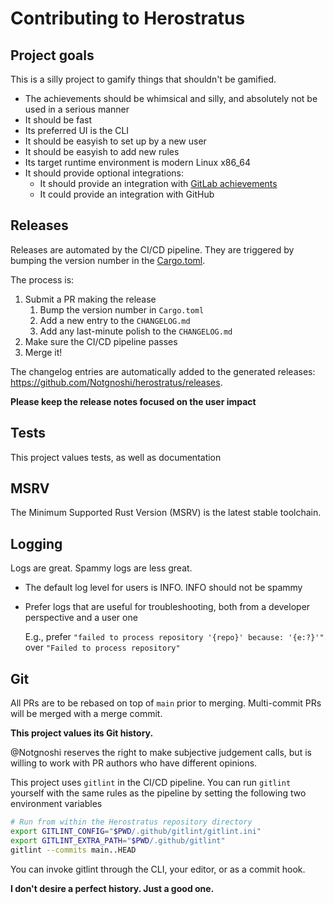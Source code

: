# Contributing to Herostratus

## Project goals

This is a silly project to gamify things that shouldn't be gamified.

* The achievements should be whimsical and silly, and absolutely not be used in a serious manner
* It should be fast
* Its preferred UI is the CLI
* It should be easyish to set up by a new user
* It should be easyish to add new rules
* Its target runtime environment is modern Linux x86_64
* It should provide optional integrations:
  * It should provide an integration with
    [GitLab achievements](https://docs.gitlab.com/ee/user/profile/achievements.html)
  * It could provide an integration with GitHub

## Releases

Releases are automated by the CI/CD pipeline. They are triggered by bumping the version number in
the [Cargo.toml](Cargo.toml).

The process is:

1. Submit a PR making the release
   1. Bump the version number in `Cargo.toml`
   2. Add a new entry to the `CHANGELOG.md`
   3. Add any last-minute polish to the `CHANGELOG.md`
2. Make sure the CI/CD pipeline passes
3. Merge it!

The changelog entries are automatically added to the generated releases:
<https://github.com/Notgnoshi/herostratus/releases>.

**Please keep the release notes focused on the user impact**

## Tests

This project values tests, as well as documentation

## MSRV

The Minimum Supported Rust Version (MSRV) is the latest stable toolchain.

## Logging

Logs are great. Spammy logs are less great.

* The default log level for users is INFO. INFO should not be spammy
* Prefer logs that are useful for troubleshooting, both from a developer perspective and a user one

  E.g., prefer `"failed to process repository '{repo}' because: '{e:?}'"` over
  `"Failed to process repository"`

## Git

All PRs are to be rebased on top of `main` prior to merging. Multi-commit PRs will be merged with a
merge commit.

**This project values its Git history.**

@Notgnoshi reserves the right to make subjective judgement calls, but is willing to work with PR
authors who have different opinions.

This project uses `gitlint` in the CI/CD pipeline. You can run `gitlint` yourself with the same
rules as the pipeline by setting the following two environment variables

```sh
# Run from within the Herostratus repository directory
export GITLINT_CONFIG="$PWD/.github/gitlint/gitlint.ini"
export GITLINT_EXTRA_PATH="$PWD/.github/gitlint"
gitlint --commits main..HEAD
```

You can invoke gitlint through the CLI, your editor, or as a commit hook.

**I don't desire a perfect history. Just a good one.**

